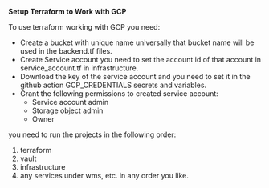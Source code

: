 **Setup Terraform to Work with GCP**

To use terraform working with GCP you need:
- Create a bucket with unique name universally that bucket name will be used in the backend.tf files.
- Create Service account you need to set the account id of that account in service_account.tf in infrastructure.
- Download the key of the service account and you need to set it in the github action GCP_CREDENTIALS secrets and variables.
- Grant the following permissions to created service account:
    * Service account admin
    * Storage object admin
    * Owner

you need to run the projects in the following order:
1. terraform
2. vault
3. infrastructure
4. any services under wms, etc. in any order you like.